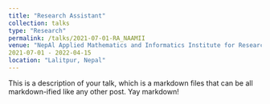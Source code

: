 ```yaml
---
title: "Research Assistant"
collection: talks
type: "Research"
permalink: /talks/2021-07-01-RA_NAAMII
venue: "NepAl Applied Mathematics and Informatics Institute for Research (NAAMII)"
2021-07-01 - 2022-04-15
location: "Lalitpur, Nepal"
---
```


This is a description of your talk, which is a markdown files that can be all markdown-ified like any other post. Yay markdown!
